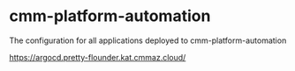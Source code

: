 # cmm-platform-automation

The configuration for all applications deployed to cmm-platform-automation

https://argocd.pretty-flounder.kat.cmmaz.cloud/
